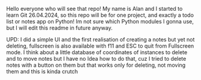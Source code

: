 Hello everyone who will see that repo!
My name is Alan and I started to learn Git 26.04.2024, so this repo will be for one project, and exactly a todo list or notes app on Python!
Im not sure which Python modules I gonna use, but I will edit this readme in future anyway.

UPD: I did a simple UI and the first realisation of creating a notes but yet not deleting, fullscreen is also available with f11 and ESC to quit from Fullscreen mode. I think about a little database of coordinates of instances to delete and to move notes but I have no Idea how to do that, cuz I tried to delete notes with a button on them but that works only for deleting, not moving them and this is kinda crutch